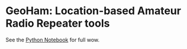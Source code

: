 # GeoHam: Location-based Amateur Radio Repeater tools

See the [Python Notebook](README.ipynb) for full wow.
